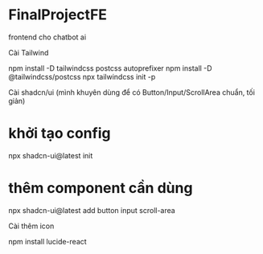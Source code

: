# FinalProjectFE
frontend cho chatbot ai

Cài Tailwind

npm install -D tailwindcss postcss autoprefixer
npm install -D @tailwindcss/postcss
npx tailwindcss init -p

Cài shadcn/ui
(mình khuyên dùng để có Button/Input/ScrollArea chuẩn, tối giản)


# khởi tạo config
npx shadcn-ui@latest init
# thêm component cần dùng
npx shadcn-ui@latest add button input scroll-area

Cài thêm icon

npm install lucide-react